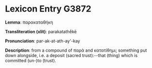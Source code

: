 # Lexicon Entry G3872

**Lemma**: παρακαταθήκη

**Transliteration (xlit)**: parakatathḗkē

**Pronunciation**: par-ak-at-ath-ay'-kay

**Description**:
from a compound of παρά and κατατίθημι; something put down alongside, i.e. a deposit (sacred trust):--that (thing) which is committed (un-)to (trust).
